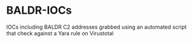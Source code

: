 # BALDR-IOCs
IOCs including BALDR C2 addresses grabbed using an automated script that check against a Yara rule on Virustotal 
